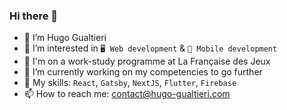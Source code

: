 ### Hi there 👋


- 👋 I’m Hugo Gualtieri
- 👀 I’m interested in `🖥 Web development` & `📱 Mobile development`
- 💼 I'm on a work-study programme at La Française des Jeux
- 🌱 I’m currently working on my competencies to go further
- 🚀 My skills: `React`, `Gatsby`, `NextJS`, `Flutter`, `Firebase`
- 📫 How to reach me: contact@hugo-gualtieri.com
